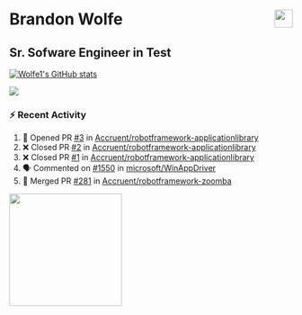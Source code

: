 Brandon Wolfe <a href="https://www.linkedin.com/in/brandon-wolfe1" target="_blank" rel="noreferrer"><img src="https://raw.githubusercontent.com/danielcranney/readme-generator/main/public/icons/socials/linkedin.svg" width="32" height="32" align="right"/></a>
==============================
Sr. Sofware Engineer in Test
-----------------------------

<p align="left"><a href="http://www.github.com/Wolfe1"><img src="https://github-readme-stats.vercel.app/api?username=Wolfe1&show_icons=true&hide=&count_private=true&title_color=0891b2&text_color=ffffff&icon_color=0891b2&bg_color=1c1917&hide_border=true&show_icons=true" alt="Wolfe1's GitHub stats" /></a></p>
<p align="left"><a href="http://www.github.com/Wolfe1"><img src="https://github-readme-streak-stats.herokuapp.com/?user=Wolfe1&stroke=ffffff&background=1c1917&ring=0891b2&fire=0891b2&currStreakNum=ffffff&currStreakLabel=0891b2&sideNums=ffffff&sideLabels=ffffff&dates=ffffff&hide_border=true" /></a></p>

### :zap: Recent Activity
<!--START_SECTION:activity-->
1. 💪 Opened PR [#3](https://github.com/Accruent/robotframework-applicationlibrary/pull/3) in [Accruent/robotframework-applicationlibrary](https://github.com/Accruent/robotframework-applicationlibrary)
2. ❌ Closed PR [#2](https://github.com/Accruent/robotframework-applicationlibrary/pull/2) in [Accruent/robotframework-applicationlibrary](https://github.com/Accruent/robotframework-applicationlibrary)
3. ❌ Closed PR [#1](https://github.com/Accruent/robotframework-applicationlibrary/pull/1) in [Accruent/robotframework-applicationlibrary](https://github.com/Accruent/robotframework-applicationlibrary)
4. 🗣 Commented on [#1550](https://github.com/microsoft/WinAppDriver/issues/1550) in [microsoft/WinAppDriver](https://github.com/microsoft/WinAppDriver)
5. 🎉 Merged PR [#281](https://github.com/Accruent/robotframework-zoomba/pull/281) in [Accruent/robotframework-zoomba](https://github.com/Accruent/robotframework-zoomba)
<!--END_SECTION:activity-->

<a href="https://www.buymeacoffee.com/wolfe"><img src="https://cdn.buymeacoffee.com/buttons/v2/default-yellow.png" width="200" /></a>
